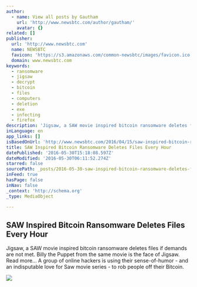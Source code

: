 ```yaml
---
author:
  - name: View all posts by Gautham
    url: 'http://www.newsbtc.com/author/gautham/'
    avatar: {}
related: []
publisher:
  url: 'http://www.newsbtc.com'
  name: NEWSBTC
  favicon: 'https://s3.amazonaws.com/common-newsbtc/images/favicon.ico'
  domain: www.newsbtc.com
keywords:
  - ransomware
  - jigsaw
  - decrypt
  - bitcoin
  - files
  - computers
  - deletion
  - exe
  - infecting
  - firefox
description: 'Jigsaw, a SAW movie inspired bitcoin ransomware deletes files if demands are not met. Billy the Puppet from the same movie is the face of Jigsaw. Read more... A group of online hackers is using their sense-of-humor - and an indisputable love for Saw movie series - to rob people off their Bitcoin.'
inLanguage: en
app_links: []
isBasedOnUrl: 'http://www.newsbtc.com/2016/04/15/saw-inspired-bitcoin-ransomware-deletes-files-every-hour/'
title: SAW Inspired Bitcoin Ransomware Deletes Files Every Hour
datePublished: '2016-05-30T15:18:08.597Z'
dateModified: '2016-05-30T06:11:52.274Z'
starred: false
sourcePath: _posts/2016-05-30-saw-inspired-bitcoin-ransomware-deletes-files-every-hour.md
inFeed: true
hasPage: false
inNav: false
_context: 'http://schema.org'
_type: MediaObject

---
```

<article style=""><h1>SAW Inspired Bitcoin Ransomware Deletes Files Every Hour</h1><p>Jigsaw, a SAW movie inspired bitcoin ransomware deletes files if demands are not met. Billy the Puppet from the same movie is the face of Jigsaw. Read more... A group of online hackers is using their sense-of-humor - and an indisputable love for Saw movie series - to rob people off their Bitcoin.</p><img src="http://s3.amazonaws.com/main-newsbtc-images/2016/04/15122141/saw-jigsaw.jpg" /></article>